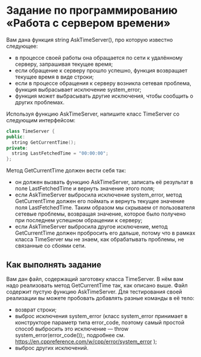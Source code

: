 # Задание по программированию «Работа с сервером времени»

Вам дана функция string AskTimeServer(), про которую известно следующее:
- в процессе своей работы она обращается по сети к удалённому серверу, запрашивая текущее время;
- если обращение к серверу прошло успешно, функция возвращает текущее время в виде строки;
- если в процессе обращения к серверу возникла сетевая проблема, функция выбрасывает исключение system_error;
- функция может выбрасывать другие исключения, чтобы сообщить о других проблемах.

Используя функцию AskTimeServer, напишите класс TimeServer со следующим интерфейсом:
```cpp
class TimeServer {
public:
  string GetCurrentTime();
private:
  string LastFetchedTime = "00:00:00";
};
```
Метод GetCurrentTime должен вести себя так:
- он должен вызвать функцию AskTimeServer, записать её результат в поле LastFetchedTime и вернуть значение этого поля;
- если AskTimeServer выбросила исключение system_error, метод GetCurrentTime должен его поймать и вернуть текущее значение поля LastFetchedTime. Таким образом мы скрываем от пользователя сетевые проблемы, возвращая значение, которое было получено при последнем успешном обращении к серверу;
- если AskTimeServer выбросила другое исключение, метод GetCurrentTime должен пробросить его дальше, потому что в рамках класса TimeServer мы не знаем, как обрабатывать проблемы, не связанные со сбоями сети.

## Как выполнять задание ##
Вам дан файл, содержащий заготовку класса TimeServer. В нём вам надо реализовать метод GetCurrentTime так, как описано выше. Файл содержит пустую функцию AskTimeServer. Для тестирования своей реализации вы можете пробовать добавлять разные команды в её тело:
- возврат строки;
- выброс исключения system_error (класс system_error принимает в конструкторе параметр типа error_code, поэтому самый простой способ выбросить это исключение — throw system_error(error_code());, подробнее см. https://en.cppreference.com/w/cpp/error/system_error );
- выброс других исключений.

